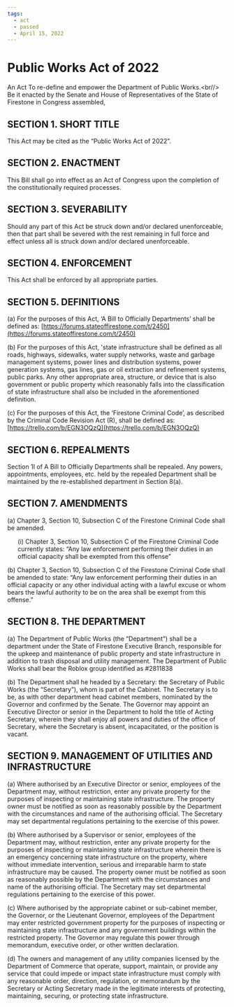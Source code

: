 ```yaml
---
tags:
  - act
  - passed
  - April 15, 2022
---
```


# Public Works Act of 2022

An Act To re-define and empower the Department of Public Works.<br//>
Be it enacted by the Senate and House of Representatives of the State of
Firestone in Congress assembled,

## SECTION 1. SHORT TITLE

This Act may be cited as the “Public Works Act of 2022”.

## SECTION 2. ENACTMENT

This Bill shall go into effect as an Act of Congress upon the completion of the constitutionally
required processes.

## SECTION 3. SEVERABILITY

Should any part of this Act be struck down and/or declared unenforceable, then that part shall
be severed with the rest remaining in full force and effect unless all is struck down and/or
declared unenforceable.

## SECTION 4. ENFORCEMENT

This Act shall be enforced by all appropriate parties.

## SECTION 5. DEFINITIONS

(a) For the purposes of this Act, ‘A Bill to Officially Departments’ shall be defined as:
[https://forums.stateoffirestone.com/t/2450](https://forums.stateoffirestone.com/t/2450)

(b) For the purposes of this Act, 'state infrastructure shall be defined as all roads, highways,
sidewalks, water supply networks, waste and garbage management systems, power lines
and distribution systems, power generation systems, gas lines, gas or oil extraction and
refinement systems, public parks. Any other appropriate area, structure, or device that is
also government or public property which reasonably falls into the classification of state
infrastructure shall also be included in the aforementioned definition.

(c) For the purposes of this Act, the ‘Firestone Criminal Code’, as described by the Criminal
Code Revision Act (R), shall be defined as: [https://trello.com/b/EGN3OQzQ](https://trello.com/b/EGN3OQzQ)

## SECTION 6. REPEALMENTS

Section 1I of A Bill to Officially Departments shall be repealed. Any powers, appointments,
employees, etc. held by the repealed Department shall be maintained by the re-established
department in Section 8(a).

## SECTION 7. AMENDMENTS

(a) Chapter 3, Section 10, Subsection C of the Firestone Criminal Code shall be
amended.

<ul>
(i) Chapter 3, Section 10, Subsection C of the Firestone Criminal Code currently
states: “Any law enforcement performing their duties in an official capacity
shall be exempted from this offense”
</ul>

(b) Chapter 3, Section 10, Subsection C of the Firestone Criminal Code shall be
amended to state: “Any law enforcement performing their duties in an official
capacity or any other individual acting with a lawful excuse or whom bears the
lawful authority to be on the area shall be exempt from this offense.”

## SECTION 8. THE DEPARTMENT
(a) The Department of Public Works (the “Department”) shall be a department under the
State of Firestone Executive Branch, responsible for the upkeep and maintenance of
public property and state infrastructure in addition to trash disposal and utility
management. The Department of Public Works shall bear the Roblox group
identified as #2811838

(b) The Department shall he headed by a Secretary: the Secretary of Public Works (the
“Secretary”), whom is part of the Cabinet. The Secretary is to be, as with other
department head cabinet members, nominated by the Governor and confirmed by
the Senate. The Governor may appoint an Executive Director or senior in the
Department to hold the title of Acting Secretary, wherein they shall enjoy all powers
and duties of the office of Secretary, where the Secretary is absent, incapacitated, or
the position is vacant.

## SECTION 9. MANAGEMENT OF UTILITIES AND INFRASTRUCTURE
(a) Where authorised by an Executive Director or senior, employees of the Department
may, without restriction, enter any private property for the purposes of inspecting or
maintaining state infrastructure. The property owner must be notified as soon as
reasonably possible by the Department with the circumstances and name of the
authorising official. The Secretary may set departmental regulations pertaining to the
exercise of this power.

(b) Where authorised by a Supervisor or senior, employees of the Department may,
without restriction, enter any private property for the purposes of inspecting or
maintaining state infrastructure wherein there is an emergency concerning state
infrastructure on the property, where without immediate intervention, serious and
irreparable harm to state infrastructure may be caused. The property owner must be
notified as soon as reasonably possible by the Department with the circumstances
and name of the authorising official. The Secretary may set departmental regulations
pertaining to the exercise of this power.

(c) Where authorised by the appropriate cabinet or sub-cabinet member, the Governor,
or the Lieutenant Governor, employees of the Department may enter restricted
government property for the purposes of inspecting or maintaining state
infrastructure and any government buildings within the restricted property. The
Governor may regulate this power through memorandum, executive order, or other
written declaration.

(d) The owners and management of any utility companies licensed by the Department of
Commerce that operate, support, maintain, or provide any service that could impede
or impact state infrastructure must comply with any reasonable order, direction,
regulation, or memorandum by the Secretary or Acting Secretary made in the
legitimate interests of protecting, maintaining, securing, or protecting state
infrastructure.
